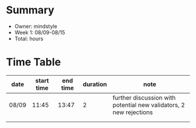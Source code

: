 # Summary
* Owner: mindstyle
* Week 1: 08/09-08/15
* Total:  hours

# Time Table
| date  | start time  | end time | duration  |  note |
|---|---|---|---|---|
|  08/09 | 11:45  | 13:47 | 2 |  further discussion with potential new validators, 2 new rejections |
|   | |  |  |   |
|   |  |  |  |  |
